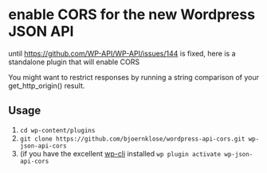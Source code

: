 # enable CORS for the new Wordpress JSON API

until https://github.com/WP-API/WP-API/issues/144 is fixed, here is a standalone plugin that will enable CORS

You might want to restrict responses by running a string comparison of your get_http_origin() result.

## Usage

1. `cd wp-content/plugins`
2. `git clone https://github.com/bjoernklose/wordpress-api-cors.git wp-json-api-cors`
3. (if you have the excellent [wp-cli](http://wp-cli.org) installed `wp plugin activate wp-json-api-cors`
